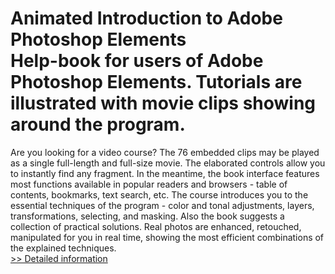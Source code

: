 # Animated Introduction to Adobe Photoshop Elements<br />Help-book for users of Adobe Photoshop Elements. Tutorials are illustrated with movie clips showing around the program.
Are you looking for a video course? The 76 embedded clips may be played as a single full-length and full-size movie. The elaborated controls allow you to instantly find any fragment.
In the meantime, the book interface features most functions available in popular readers and browsers - table of contents, bookmarks, text search, etc. The course introduces you to the essential techniques of the program - color and tonal adjustments, layers, transformations, selecting, and masking.
Also the book suggests a collection of practical solutions. Real photos are enhanced, retouched, manipulated for you in real time, showing the most efficient combinations of the explained techniques.<br />[>> Detailed information](https://secure.shareit.com/shareit/product.html?productid=194003&affiliateid=200057808)